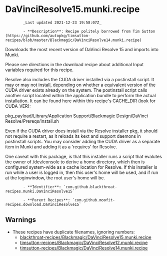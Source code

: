 # DaVinciResolve15.munki.recipe

            _Last updated 2021-12-23 19:58:07Z_

            - **Description**: Recipe politely borrowed from Tim Sutton (https://github.com/autopkg/timsutton-recipes/blob/master/Blackmagic/DaVinciResolve14.munki.recipe)

Downloads the most recent version of DaVinci Resolve 15 and imports into Munki.

Please see directions in the download recipe about additional Input variables required for this
recipe.

Resolve also includes the CUDA driver installed via a postinstall script. It may or may not
install, depending on whether a equivalent version of the CUDA driver exists already on the system.
The postinstall script calls another script located within the application bundle to perform the
actual installation. It can be found here within this recipe's CACHE_DIR (look for CUDA_VER):

pkg_payload/Library/Application Support/Blackmagic Design/DaVinci Resolve/Prereqs/install.sh

Even if the CUDA driver does install via the Resolve installer pkg, it should not require a
restart, as it reloads its kext and support daemons in postinstall scripts. You may consider
adding the CUDA driver as a separate item in Munki and adding it as a 'requires' for Resolve.

One caveat with this package, is that this installer runs a script that evalutes
the owner of /dev/console to derive a home directory, which then is configured system-wide
as a cache location for Resolve. If this installer is run while a user is logged in, then
this user's home will be used, and if run at the loginwindow, the root user's home will be.


            - **Identifier**: `com.github.blackthroat-recipes.munki.DaVinciResolve15`

            - **Parent Recipes**: `com.github.moofit-recipes.download.DaVinciResolve15`

## Warnings

- These recipes have duplicate filenames, ignoring numbers:
    - [blackthroat-recipes/Blackmagic/DaVinciResolve15.munki.recipe](/autopkg-dupe-tracker/blackthroat-recipes/Blackmagic/DaVinciResolve15.munki.recipe)
    - [timsutton-recipes/Blackmagic/DaVinciResolve12.munki.recipe](/autopkg-dupe-tracker/timsutton-recipes/Blackmagic/DaVinciResolve12.munki.recipe)
    - [timsutton-recipes/Blackmagic/DaVinciResolve14.munki.recipe](/autopkg-dupe-tracker/timsutton-recipes/Blackmagic/DaVinciResolve14.munki.recipe)